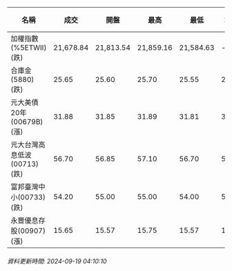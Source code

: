 | 名稱 | 成交 | 開盤 | 最高 | 最低 | 均價 | 成交金額(億) | 昨收 | 漲跌幅 | 漲跌 | 總量 | 昨量 | 振幅 |
| -------- | -------- | -------- | -------- |-------- | -------- | -------- |-------- |-------- |-------- | -------- | -------- |-------- |
|加權指數(%5ETWII) (跌)|21,678.84|21,813.54|21,859.16|21,584.63|-|3,286.06|21,850.08|0.78%|171.24|7,923,545|0|1.26%|
|合庫金(5880) (跌)|25.65|25.60|25.70|25.55|25.62|1.68|25.70|0.19%|0.05|6,552|5,779|0.58%|
|元大美債20年(00679B) (漲)|31.88|31.85|31.89|31.81|31.85|42.78|31.70|0.57%|0.18|134,328|87,274|0.25%|
|元大台灣高息低波(00713) (跌)|56.70|56.85|57.10|56.70|56.84|17.18|56.75|0.09%|0.05|30,226|23,393|0.70%|
|富邦臺灣中小(00733) (跌)|54.20|55.00|55.00|54.00|54.43|0.612|54.85|1.19%|0.65|1,125|954|1.82%|
|永豐優息存股(00907) (漲)|15.65|15.57|15.75|15.57|15.69|0.265|15.58|0.45%|0.07|1,692|1,453|1.16%|
###### 資料更新時間: 2024-09-19 04:10:10